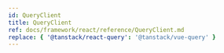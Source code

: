 ```yaml
---
id: QueryClient
title: QueryClient
ref: docs/framework/react/reference/QueryClient.md
replace: { '@tanstack/react-query': '@tanstack/vue-query' }
---
```


